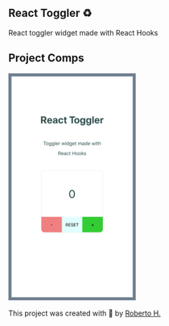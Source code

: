 ## React Toggler ♻️

React toggler widget made with React Hooks

## Project Comps

<img src="src/images/siteScreenshot.png" width="auto" height="450px">

This project was created with 💙 by <a href="https://github.com/robhhr">Roberto H.</a>
